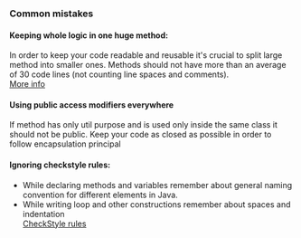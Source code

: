 ### Common mistakes

#### Keeping whole logic in one huge method: 
In order to keep your code readable and reusable it's crucial to split large method into smaller ones.
Methods should not have more than an average of 30 code lines (not counting line spaces and comments).  
[More info](https://dzone.com/articles/rule-30-%E2%80%93-when-method-class-or)

#### Using public access modifiers everywhere
If method has only util purpose and is used only inside the same class it should not be 
public. Keep your code as closed as possible in order to follow encapsulation principal 

#### Ignoring checkstyle rules: 
 - While declaring methods and variables remember about general naming convention for different
elements in Java.
 - While writing loop and other constructions remember about spaces and indentation  
[CheckStyle rules](https://google.github.io/styleguide/javaguide.html)